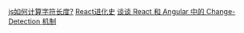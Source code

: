 [js如何计算字符长度?](https://evanhahn.com/javascript-string-lengths/)
[React进化史](https://frontendmastery.com/posts/the-evolution-of-react-patterns/)
[谈谈 React 和 Angular 中的 Change-Detection 机制](https://indepth.dev/posts/1064/what-every-front-end-developer-should-know-about-change-detection-in-angular-and-react)
